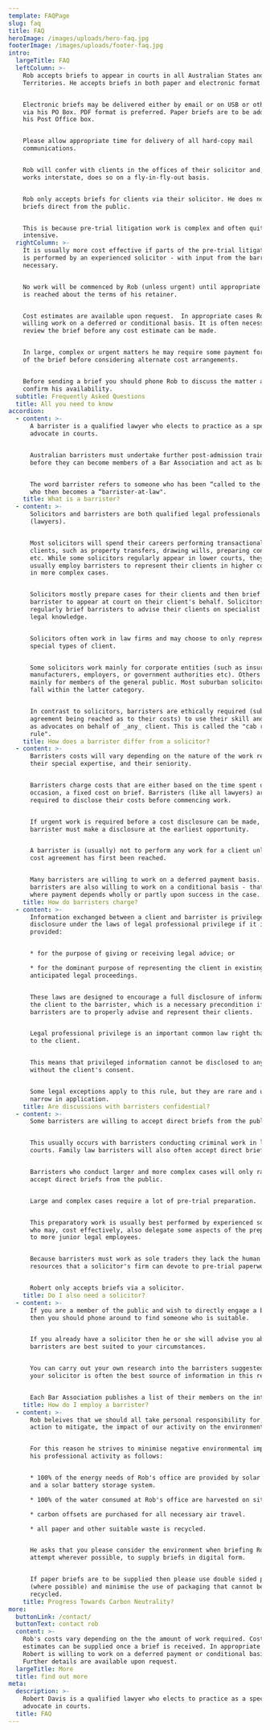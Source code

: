 ```yaml
---
template: FAQPage
slug: faq
title: FAQ
heroImage: /images/uploads/hero-faq.jpg
footerImage: /images/uploads/footer-faq.jpg
intro:
  largeTitle: FAQ
  leftColumn: >-
    Rob accepts briefs to appear in courts in all Australian States and
    Territories. He accepts briefs in both paper and electronic format.


    Electronic briefs may be delivered either by email or on USB or other media
    via his PO Box. PDF format is preferred. Paper briefs are to be addressed to
    his Post Office box.


    Please allow appropriate time for delivery of all hard-copy mail
    communications.


    Rob will confer with clients in the offices of their solicitor and, when he
    works interstate, does so on a fly-in-fly-out basis.


    Rob only accepts briefs for clients via their solicitor. He does not accept
    briefs direct from the public.


    This is because pre-trial litigation work is complex and often quite labour
    intensive.
  rightColumn: >-
    It is usually more cost effective if parts of the pre-trial litigation work
    is performed by an experienced solicitor - with input from the barrister if
    necessary.


    No work will be commenced by Rob (unless urgent) until appropriate agreement
    is reached about the terms of his retainer.


    Cost estimates are available upon request.  In appropriate cases Rob is
    willing work on a deferred or conditional basis. It is often necessary to
    review the brief before any cost estimate can be made.


    In large, complex or urgent matters he may require some payment for perusal
    of the brief before considering alternate cost arrangements.


    Before sending a brief you should phone Rob to discuss the matter and
    confirm his availability.
  subtitle: Frequently Asked Questions
  title: All you need to know
accordion:
  - content: >-
      A barrister is a qualified lawyer who elects to practice as a specialist
      advocate in courts.


      Australian barristers must undertake further post-admission training
      before they can become members of a Bar Association and act as barristers.


      The word barrister refers to someone who has been “called to the bar” and
      who then becomes a “barrister-at-law".
    title: What is a barrister?
  - content: >-
      Solicitors and barristers are both qualified legal professionals
      (lawyers).  


      Most solicitors will spend their careers performing transactional work for
      clients, such as property transfers, drawing wills, preparing contracts,
      etc. While some solicitors regularly appear in lower courts, they will
      usually employ barristers to represent their clients in higher courts or
      in more complex cases.


      Solicitors mostly prepare cases for their clients and then brief a
      barrister to appear at court on their client's behalf. Solicitors also
      regularly brief barristers to advise their clients on specialist areas of
      legal knowledge.


      Solicitors often work in law firms and may choose to only represent
      special types of client.


      Some solicitors work mainly for corporate entities (such as insurers,
      manufacturers, employers, or government authorities etc). Others will work
      mainly for members of the general public. Most suburban solicitors will
      fall within the latter category.


      In contrast to solicitors, barristers are ethically required (subject to
      agreement being reached as to their costs) to use their skill and training
      as advocates on behalf of _any_ client. This is called the "cab rank
      rule".
    title: How does a barrister differ from a solicitor?
  - content: >-
      Barristers costs will vary depending on the nature of the work required,
      their special expertise, and their seniority.


      Barristers charge costs that are either based on the time spent or, on
      occasion, a fixed cost on brief. Barristers (like all lawyers) are
      required to disclose their costs before commencing work.


      If urgent work is required before a cost disclosure can be made, then the
      barrister must make a disclosure at the earliest opportunity.


      A barrister is (usually) not to perform any work for a client unless a
      cost agreement has first been reached.


      Many barristers are willing to work on a deferred payment basis. Some
      barristers are also willing to work on a conditional basis - that is -
      where payment depends wholly or partly upon success in the case.
    title: How do barristers charge?
  - content: >-
      Information exchanged between a client and barrister is privileged from
      disclosure under the laws of legal professional privilege if it is
      provided:


      * for the purpose of giving or receiving legal advice; or 

      * for the dominant purpose of representing the client in existing or
      anticipated legal proceedings.


      These laws are designed to encourage a full disclosure of information by
      the client to the barrister, which is a necessary precondition if
      barristers are to properly advise and represent their clients.


      Legal professional privilege is an important common law right that belongs
      to the client. 


      This means that privileged information cannot be disclosed to any person
      without the client's consent.


      Some legal exceptions apply to this rule, but they are rare and usually
      narrow in application.
    title: Are discussions with barristers confidential?
  - content: >-
      Some barristers are willing to accept direct briefs from the public.


      This usually occurs with barristers conducting criminal work in lower
      courts. Family law barristers will also often accept direct briefs.


      Barristers who conduct larger and more complex cases will only rarely
      accept direct briefs from the public.


      Large and complex cases require a lot of pre-trial preparation.


      This preparatory work is usually best performed by experienced solicitors
      who may, cost effectively, also delegate some aspects of the preparation
      to more junior legal employees.


      Because barristers must work as sole traders they lack the human and other
      resources that a solicitor's firm can devote to pre-trial paperwork.


      Robert only accepts briefs via a solicitor.
    title: Do I also need a solicitor?
  - content: >-
      If you are a member of the public and wish to directly engage a barrister
      then you should phone around to find someone who is suitable.


      If you already have a solicitor then he or she will advise you about which
      barristers are best suited to your circumstances.


      You can carry out your own research into the barristers suggested, but
      your solicitor is often the best source of information in this regard.


      Each Bar Association publishes a list of their members on the internet.
    title: How do I employ a barrister?
  - content: >-
      Rob beleives that we should all take personal responsibility for, and
      action to mitigate, the impact of our activity on the environment.


      For this reason he strives to minimise negative environmental impacts from
      his professional activity as follows:


      * 100% of the energy needs of Rob's office are provided by solar energy
      and a solar battery storage system.

      * 100% of the water consumed at Rob's office are harvested on site.

      * carbon offsets are purchased for all necessary air travel.

      * all paper and other suitable waste is recycled.


      He asks that you please consider the environment when briefing Rob, and
      attempt wherever possible, to supply briefs in digital form.


      If paper briefs are to be supplied then please use double sided printing
      (where possible) and minimise the use of packaging that cannot be
      recycled.
    title: Progress Towards Carbon Neutrality?
more:
  buttonLink: /contact/
  buttonText: contact rob
  content: >-
    Rob's costs vary depending on the the amount of work required. Cost
    estimates can be supplied once a brief is received. In appropriate cases
    Robert is willing to work on a deferred payment or conditional basis.
    Further details are available upon request.
  largeTitle: More
  title: find out more
meta:
  description: >-
    Robert Davis is a qualified lawyer who elects to practice as a specialist
    advocate in courts.
  title: FAQ
---
```


